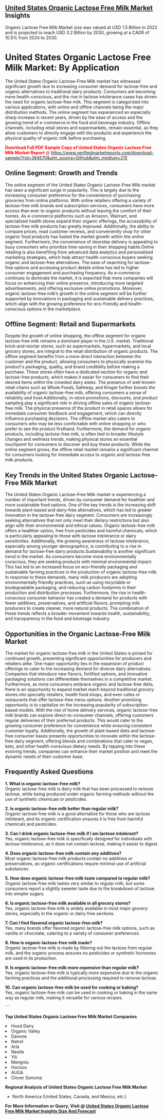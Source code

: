 <h2><a href="https://www.verifiedmarketreports.com/download-sample/?rid=384570&amp;utm_source=Github&amp;utm_medium=215" target="_blank">United States Organic Lactose Free Milk Market</a> Insights</h2><p>Organic Lactose Free Milk Market size was valued at USD 1.5 Billion in 2022 and is projected to reach USD 3.2 Billion by 2030, growing at a CAGR of 10.5% from 2024 to 2030.</p><p><h1>United States Organic Lactose Free Milk Market: By Application</h1><p>The United States Organic Lactose-Free Milk market has witnessed significant growth due to increasing consumer demand for lactose-free and organic alternatives to traditional dairy products. Consumers are becoming more health-conscious, and the rise in lactose intolerance cases has driven the need for organic lactose-free milk. This segment is categorized into various applications, with online and offline channels being the major distribution methods. The online segment has experienced an especially sharp increase in recent years, driven by the ease of access and the growing trend of e-commerce in the food and beverage industry. Offline channels, including retail stores and supermarkets, remain essential, as they allow customers to directly engage with the products and experience the physical quality of organic milk before purchasing. <p><span class=""><span style="color: #ff0000;"><strong>Download Full PDF Sample Copy of United States Organic Lactose Free Milk Market Report</strong> @ </span><a href="https://www.verifiedmarketreports.com/download-sample/?rid=384570&amp;utm_source=Github&amp;utm_medium=215" target="_blank">https://www.verifiedmarketreports.com/download-sample/?rid=384570&amp;utm_source=Github&amp;utm_medium=215</a></span></p><h2>Online Segment: Growth and Trends</h2><p>The online segment of the United States Organic Lactose-Free Milk market has seen a significant surge in popularity. This is largely due to the increasing consumer preference for the convenience of purchasing groceries from online platforms. With online retailers offering a variety of lactose-free milk brands and subscription services, consumers have more access than ever to organic products without leaving the comfort of their homes. As e-commerce platforms such as Amazon, Walmart, and specialized health stores expand their organic offerings, the accessibility of lactose-free milk products has greatly improved. Additionally, the ability to compare prices, read customer reviews, and conveniently shop for other organic food products has fueled the market growth within the online segment. Furthermore, the convenience of doorstep delivery is appealing to busy consumers who prioritize time-saving in their shopping habits.Online retailing is also benefiting from advanced data analytics and personalized marketing strategies, which help attract health-conscious buyers seeking organic and lactose-free alternatives. The ease of searching for lactose-free options and accessing product details online has led to higher consumer engagement and purchasing frequency. As e-commerce continues to dominate the market, it is expected that more companies will focus on enhancing their online presence, introducing more targeted advertisements, and offering exclusive online promotions. Moreover, organic lactose-free milk’s growth in the online segment will be further supported by innovations in packaging and sustainable delivery practices, which align with the growing preference for eco-friendly and health-conscious options in the marketplace.</p><h2>Offline Segment: Retail and Supermarkets</h2><p>Despite the growth of online shopping, the offline segment for organic lactose-free milk remains a dominant player in the U.S. market. Traditional brick-and-mortar stores, such as supermarkets, hypermarkets, and local grocery stores, are integral to the retail distribution of organic products. The offline segment benefits from a more direct interaction between the customer and the product, allowing consumers to physically examine the product's packaging, quality, and brand credibility before making a purchase. These stores often have a dedicated section for organic and lactose-free products, which makes it easier for consumers to find their desired items within the crowded dairy aisles. The presence of well-known retail chains such as Whole Foods, Safeway, and Kroger further boosts the availability of organic lactose-free milk, offering consumers a sense of reliability and trust.Additionally, in-store promotions, discounts, and product sampling play a significant role in driving offline sales of organic lactose-free milk. The physical presence of the product in retail spaces allows for immediate consumer feedback and engagement, which can directly influence purchasing decisions. The offline market also caters to consumers who may be less comfortable with online shopping or who prefer to see the product firsthand. Furthermore, the demand for organic products, including lactose-free milk, is often tied to broader lifestyle changes and wellness trends, making physical stores an essential touchpoint for consumers to discover and buy these products. While the online segment grows, the offline retail market remains a significant channel for consumers looking for immediate access to organic and lactose-free milk products.</p><h2>Key Trends in the United States Organic Lactose-Free Milk Market</h2><p>The United States Organic Lactose-Free Milk market is experiencing a number of important trends, driven by consumer demand for healthier and more sustainable food options. One of the key trends is the increasing shift towards plant-based and dairy-free alternatives, which has led to greater innovation in the lactose-free dairy segment. Consumers are increasingly seeking alternatives that not only meet their dietary restrictions but also align with their environmental and ethical values. Organic lactose-free milk offers a healthier option, free from pesticides and harmful chemicals, which is particularly appealing to those with lactose intolerance or dairy sensitivities. Additionally, the growing awareness of lactose intolerance, especially among younger demographics, is contributing to a rise in demand for lactose-free dairy products.Sustainability is another significant trend in the market. As consumers become more environmentally conscious, they are seeking products with minimal environmental impact. This has led to an increased focus on eco-friendly packaging and sustainable farming practices in the production of organic lactose-free milk. In response to these demands, many milk producers are adopting environmentally friendly practices, such as using recyclable or biodegradable packaging, and reducing carbon footprints in their production and distribution processes. Furthermore, the rise in health-conscious consumer behavior has created a demand for products with fewer additives, preservatives, and artificial flavors, prompting milk producers to create cleaner, more natural products. The combination of these trends reflects a broader movement towards health, sustainability, and transparency in the food and beverage industry.</p><h2>Opportunities in the Organic Lactose-Free Milk Market</h2><p>The market for organic lactose-free milk in the United States is poised for continued growth, presenting significant opportunities for producers and retailers alike. One major opportunity lies in the expansion of product offerings to cater to the increasing demand for diverse dairy alternatives. Companies that introduce new flavors, fortified options, and innovative packaging solutions can differentiate themselves in a competitive market. Furthermore, as more consumers embrace organic and lactose-free diets, there is an opportunity to expand market reach beyond traditional grocery stores into specialty retailers, health food shops, and even cafes or restaurants that offer lactose-free menu options. Another promising opportunity is to capitalize on the increasing popularity of subscription-based models. With the rise of home delivery services, organic lactose-free milk brands can explore direct-to-consumer channels, offering customers regular deliveries of their preferred products. This would cater to the growing consumer preference for convenience while ensuring consistent customer loyalty. Additionally, the growth of plant-based diets and lactose-free consumer bases presents opportunities to innovate within the lactose-free dairy segment, offering blends and combinations that cater to vegan, keto, and other health-conscious dietary needs. By tapping into these evolving trends, companies can enhance their market position and meet the dynamic needs of their customer base.</p><h2>Frequently Asked Questions</h2><p><strong>1. What is organic lactose-free milk?</strong><br>Organic lactose-free milk is dairy milk that has been processed to remove lactose, while being produced under organic farming methods without the use of synthetic chemicals or pesticides.</p><p><strong>2. Is organic lactose-free milk better than regular milk?</strong><br>Organic lactose-free milk is a good alternative for those who are lactose intolerant, and its organic certification ensures it is free from harmful chemicals and pesticides.</p><p><strong>3. Can I drink organic lactose-free milk if I am lactose intolerant?</strong><br>Yes, organic lactose-free milk is specifically designed for individuals with lactose intolerance, as it does not contain lactose, making it easier to digest.</p><p><strong>4. Does organic lactose-free milk contain any additives?</strong><br>Most organic lactose-free milk products contain no additives or preservatives, as organic certifications require minimal use of artificial substances.</p><p><strong>5. How does organic lactose-free milk taste compared to regular milk?</strong><br>Organic lactose-free milk tastes very similar to regular milk, but some consumers report a slightly sweeter taste due to the breakdown of lactose into simpler sugars.</p><p><strong>6. Is organic lactose-free milk available in all grocery stores?</strong><br>Yes, organic lactose-free milk is widely available in most major grocery stores, especially in the organic or dairy-free sections.</p><p><strong>7. Can I find flavored organic lactose-free milk?</strong><br>Yes, many brands offer flavored organic lactose-free milk options, such as vanilla or chocolate, catering to a variety of consumer preferences.</p><p><strong>8. How is organic lactose-free milk made?</strong><br>Organic lactose-free milk is made by filtering out the lactose from regular milk, and the organic process ensures no pesticides or synthetic hormones are used in its production.</p><p><strong>9. Is organic lactose-free milk more expensive than regular milk?</strong><br>Yes, organic lactose-free milk is typically more expensive due to the organic farming practices and the additional processing required to remove lactose.</p><p><strong>10. Can organic lactose-free milk be used for cooking or baking?</strong><br>Yes, organic lactose-free milk can be used in cooking or baking in the same way as regular milk, making it versatile for various recipes.</p>```</p><p><strong>Top United States Organic Lactose Free Milk Market Companies</strong></p><div data-test-id=""><p><li>Hood Dairy</li><li> Organic Valley</li><li> Danone</li><li> Natrel</li><li> Arla</li><li> Nestle</li><li> Yili</li><li> Mengniu</li><li> Horizon</li><li> AUGA</li><li> Clover Sonoma</li></p><div><strong>Regional Analysis of&nbsp;United States Organic Lactose Free Milk Market</strong></div><ul><li dir="ltr"><p dir="ltr">North America&nbsp;(United States, Canada, and Mexico, etc.)</p></li></ul><p><strong>For More Information or Query, Visit @&nbsp;</strong><strong><a href="https://www.verifiedmarketreports.com/product/organic-lactose-free-milk-market/?utm_source=Github&amp;utm_medium=215" target="_blank">United States Organic Lactose Free Milk Market Insights Size And Forecast</a></strong></p></div>
